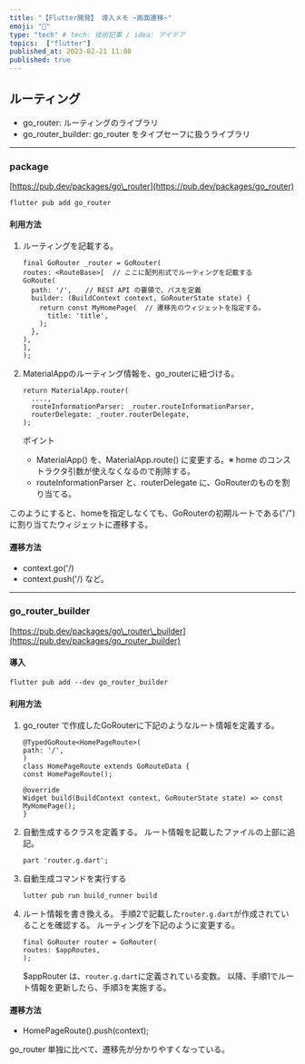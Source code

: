 ```yaml
---
title: "【Flutter開発】 導入メモ ~画面遷移~"
emoji: "📝"
type: "tech" # tech: 技術記事 / idea: アイデア
topics:  ["flutter"]
published_at: 2023-02-21 11:00
published: true
---
```

<!-- ブログ移行 articles/2023-02-22-flutter-memo-3.md -->

## ルーティング

- go\_router: ルーティングのライブラリ
- go\_router\_builder: go\_router をタイプセーフに扱うライブラリ

* * *

### package

[https://pub.dev/packages/go\_router](https://pub.dev/packages/go_router)

```
flutter pub add go_router
```

#### 利用方法

1. ルーティングを記載する。
    
    ```
    final GoRouter _router = GoRouter(
    routes: <RouteBase>[  // ここに配列形式でルーティングを記載する
    GoRoute(
      path: '/',　　// REST API の要領で、パスを定義
      builder: (BuildContext context, GoRouterState state) {
        return const MyHomePage(  // 遷移先のウィジェットを指定する。
          title: 'title',
        );
      },
    ),
    ],
    );
    ```
    
2. MaterialAppのルーティング情報を、go\_routerに紐づける。
    
    ```
    return MaterialApp.router(
      ....,
      routeInformationParser: _router.routeInformationParser,
      routerDelegate: _router.routerDelegate,
    );
    ```
    
    ポイント
    
    - MaterialApp() を、MaterialApp.route() に変更する。※ home のコンストラクタ引数が使えなくなるので削除する。
    - routeInformationParser と、routerDelegate に、GoRouterのものを割り当てる。

このようにすると、homeを指定しなくても、GoRouterの初期ルートである("/")に割り当てたウィジェットに遷移する。

#### 遷移方法

- context.go('/)
- context.push('/) など。

* * *

### go\_router\_builder

[https://pub.dev/packages/go\_router\_builder](https://pub.dev/packages/go_router_builder)

#### 導入

```
flutter pub add --dev go_router_builder
```

#### 利用方法

1. go\_router で作成したGoRouterに下記のようなルート情報を定義する。
    
    ```
    @TypedGoRoute<HomePageRoute>(
    path: '/',
    )
    class HomePageRoute extends GoRouteData {
    const HomePageRoute();
    
    @override
    Widget build(BuildContext context, GoRouterState state) => const MyHomePage();
    }
    ```
    
2. 自動生成するクラスを定義する。 ルート情報を記載したファイルの上部に追記。
    
    ```
    part 'router.g.dart';
    ```
    
3. 自動生成コマンドを実行する
    
    ```
    lutter pub run build_runner build
    ```
    
4. ルート情報を書き換える。 手順2で記載した`router.g.dart`が作成されていることを確認する。 ルーティングを下記のように変更する。
    
    ```
    final GoRouter router = GoRouter(
    routes: $appRoutes,
    );
    ```
    
    $appRouter は、`router.g.dart`に定義されている変数。 以降、手順1でルート情報を更新したら、手順3を実施する。
    

#### 遷移方法

- HomePageRoute().push(context);

go\_router 単独に比べて、遷移先が分かりやすくなっている。
